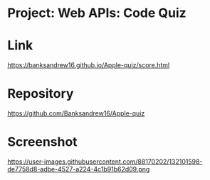 # Project: Web APIs: Code Quiz

# Link
 https://banksandrew16.github.io/Apple-quiz/score.html

 # Repository
 https://github.com/Banksandrew16/Apple-quiz 
 
 # Screenshot
 https://user-images.githubusercontent.com/88170202/132101598-de7758d8-adbe-4527-a224-4c1b91b62d09.png
